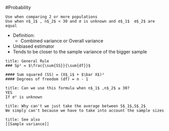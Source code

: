 #Probability 
```ad-tldr
Use when comparing 2 or more populations
Use when n$_1$ , n$_2$ < 30 and σ is unknown and σ$_1$  σ$_2$ are equal
```
- Definition:
  - Combined variance or Overall variance
- Unbiased estimator
- Tends to be closer to the sample variance of the bigger sample
```ad-hint
title: General Rule
### Sp² = $\frac{\sum{SS}}{\sum{df}}$

#### Sum squared (SS) = (X$_i$ + $\bar X$)²
#### Degrees of freedom (df) = n - 1 
```

```ad-question
title: Can we use this formula when n$_1$ ,n$_2$ ≥ 30?
YES
If σ² is unknown
```

```ad-question
title: Why can't we just take the average between S$_1$,S$_2$
We simply can't because we have to take into account the sample sizes
```

```ad-seealso
title: See also
[[Sample variance]]

```
